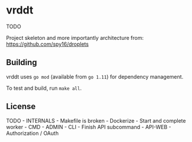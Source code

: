 # vrddt

TODO

Project skeleton and more importantly architecture from: https://github.com/spy16/droplets


## Building

vrddt uses `go mod` (available from `go 1.11`) for dependency management.

To test and build, run `make all`.

## License

TODO
    - INTERNALS
        - Makefile is broken
        - Dockerize
        - Start and complete worker
    - CMD
        - ADMIN
        - CLI
            - Finish API subcommand
        - API-WEB
            - Authorization / OAuth

